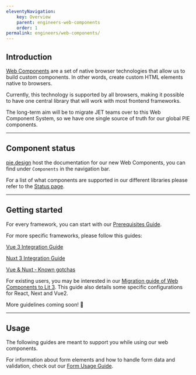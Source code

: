 ```yaml
---
eleventyNavigation:
    key: Overview
    parent: engineers-web-components
    order: 1
permalink: engineers/web-components/
---
```


## Introduction


[Web Components](https://developer.mozilla.org/en-US/docs/Web/API/Web_components) are a set of native browser technologies that allow us to build custom components. In other words, create custom HTML elements native to browsers. 

Currently, this technology is supported by all browsers, making it possible to have one central library that will work with most frontend frameworks.

The long-term aim will be to migrate JET teams over to this Web Component System, so we have one single source of truth for our global PIE components.

---

## Component status

[pie.design](/) host the documentation for our new Web Components, you can find under `Components` in the navigation bar.

For a list of what components are supported in our different libraries please refer to the [Status page](/components/component-status/).

___

## Getting started

For every framework, you can start with our [Prerequisites Guide](https://github.com/justeattakeaway/pie/wiki/Getting-started-with-PIE-Web-Components).

For more specific frameworks, please follow this guides:

[Vue 3 Integration Guide](https://github.com/justeattakeaway/pie/wiki/PIE-Web-Components-%E2%80%90-Vue-Integration-Guide)

[Nuxt 3 Integration Guide](https://github.com/justeattakeaway/pie/wiki/PIE-Web-Components-%E2%80%90-Nuxt-3)

[Vue & Nuxt ‐ Known gotchas](https://github.com/justeattakeaway/pie/wiki/Vue-Nuxt-%E2%80%90-Known-gotchas)

For existing users, you may be interested in our [Migration guide of Web Components to Lit 3](https://github.com/justeattakeaway/pie/wiki/PIE-Web-Components-%E2%80%90-Nuxt-2---Next-10---Vue-2-Integration). This guide also details some specific configurations for React, Next and Vue2.

More guidelines coming soon! 🚀

___

## Usage

The following guides are meant to support you while using our web components.

For information about form elements and how to handle form data and validation, check out our [Form Usage Guide](https://github.com/justeattakeaway/pie/wiki/Form-Controls#pie-forms-usage).


